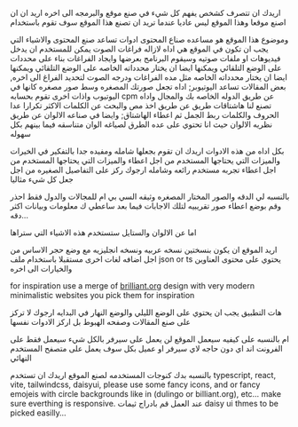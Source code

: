 اريدك ان تتصرف كشخص يفهم كل شيء في صنع موقع والبرمجه الى اخره اريد ان ان اصنع موقعا وهذا الموقع ليس عاديا عندما تريد ان تصنع هذا الموقع سوف تقوم باستخدام

وموضوع هذا الموقع هو مساعده صناع المحتوى ادوات تساعد صنع المحتوى والاشياء التي يجب ان تكون في الموقع هي اداه لازاله فراغات الصوت  يمكن للمستخدم ان يدخل فيديوهات او ملفات صوتيه وسيقوم البرنامج بعرضها وايجاد الفراغات بناء على محددات على الوضع التلقائي ويمكنها ايضا ان يختار محدداته الخاصه على الوضع التلقائي ويمكنها ايضا ان يختار محدداته الخاصه مثل مده الفراغات ودرجه الصوت لتحديد الفراغ الى اخره, بعض المقالات تساعد اليوتيوبر; اداه تجعل صورتك المصغره وسط صور مصغره كانها في اليوتيوب واذات اخرى تقوم بحسابه cpm عن طريق الدوله الخاصه بك والمجال واداه تصنع لنا هاشتاقات طريق عن طريق اخذ مص والبحث عن الكلمات الاكثر تكرارا عدا الحروف والكلمات ربط الجمل ثم اعطاء الهاشتاق; وايضا في صناعه الالوان عن طريق نظريه الالوان حيث انا تحتوي على عده الطرق لصياغه الوان متناسقه فيما بينهم بكل سهوله

بكل اداه من هذه الادوات اريدك ان تقوم بجعلها شامله ومفيده جدا بالتفكير في الخيرات والميزات التي يحتاجها المستخدم من اجل اعطاء والميزات التي يحتاجها المستخدم من اجل اعطاء تجربه مستخدم رائعه وشامله ارجوك ركز على التفاصيل الصغيره من اجل جعل كل شيء مثاليا

بالنسبه لي الدقه والصور المختار المصغره وثيقه السي بي ام للمجالات والدول فقط احذر وقم بوضع اعطاء صور تقريبيه لتلك الاجابات فيما بعد ساعطي ك معلومات وبيانات اكثر دقه…

اما عن الالوان والستايل ستستخدم هذه الاشياء التي ستراها

اريد الموقع ان يكون بنسختين نسخه عربيه ونسخه انجليزيه مع وضع حجر الاساس من اجل اضافه لغات اخرى مستقبلا باستخدام ملف json or ts يحتوي على محتوى العناوين والخيارات الى اخره

for inspiration use a merge of [brilliant.org](http://brilliant.org/) design with very modern minimalistic websites you pick them for inspiration

هات التطبيق يجب ان يحتوي على الوضع الليلي والوضع النهار في البدايه ارجوك لا تركز على صنع المقالات وصفحه الهبوط بل اركز الادوات نفسها

ام بالنسبه على كيفيه سيعمل الموقع لن يعمل على سيرفر  بالكل شيء سيعمل فقط على الفرونت اند اي دون حاجه لاي سيرفر او عميل بكل سوف يعمل على متصفح المستخدم النهائي

بالنسبه بدك كنوجات المستخدمه لصنع الموقع اريدك ان تستخدم typescript, react, vite, tailwindcss, daisyui, please use some fancy icons, and or fancy emojeis with circle backgrounds like in (dulingo or billiant.org), etc…
make sure everthing is responsive.
عند العمل قم بادراج ثيمات daisy ui thmes to be picked easilly…